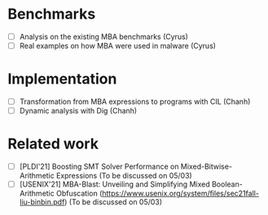 # Benchmarks

- [ ] Analysis on the existing MBA benchmarks (Cyrus)
- [ ] Real examples on how MBA were used in malware (Cyrus)

# Implementation

- [ ] Transformation from MBA expressions to programs with CIL (Chanh)
- [ ] Dynamic analysis with Dig (Chanh)

# Related work

- [ ] [PLDI'21] Boosting SMT Solver Performance on Mixed-Bitwise-Arithmetic Expressions (To be discussed on 05/03)
- [ ] [USENIX'21] MBA-Blast: Unveiling and Simplifying
Mixed Boolean-Arithmetic Obfuscation (https://www.usenix.org/system/files/sec21fall-liu-binbin.pdf) (To be discussed on 05/03)
